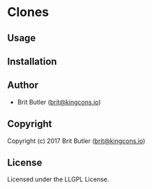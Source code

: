 # Clones

## Usage

## Installation

## Author

* Brit Butler (brit@kingcons.io)

## Copyright

Copyright (c) 2017 Brit Butler (brit@kingcons.io)

## License

Licensed under the LLGPL License.
